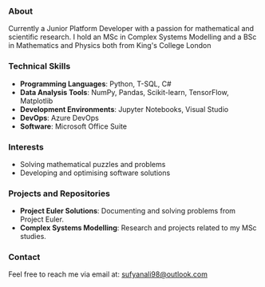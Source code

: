 ### About
Currently a Junior Platform Developer with a passion for mathematical and scientific research. 
I hold an MSc in Complex Systems Modelling and a BSc in Mathematics and Physics both from King's College London

### Technical Skills
- **Programming Languages**: Python, T-SQL, C#
- **Data Analysis Tools**: NumPy, Pandas, Scikit-learn, TensorFlow, Matplotlib
- **Development Environments**: Jupyter Notebooks, Visual Studio
- **DevOps**: Azure DevOps
- **Software**: Microsoft Office Suite

### Interests
- Solving mathematical puzzles and problems
- Developing and optimising software solutions

### Projects and Repositories
- **Project Euler Solutions**: Documenting and solving problems from Project Euler.
- **Complex Systems Modelling**: Research and projects related to my MSc studies.

### Contact
Feel free to reach me via email at: sufyanali98@outlook.com
<!---
sufali10/sufali10 is a ✨ special ✨ repository because its `README.md` (this file) appears on your GitHub profile.
You can click the Preview link to take a look at your changes.
--->
